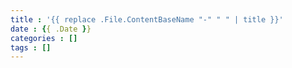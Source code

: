 ```yaml
---
title : '{{ replace .File.ContentBaseName "-" " " | title }}'
date : {{ .Date }}
categories : []
tags : []
---
```



